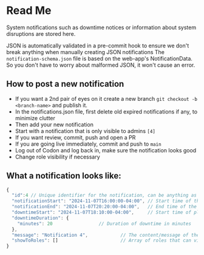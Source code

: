 # Read Me

System notifications such as downtime notices or information about system disruptions are stored here.

JSON is automatically validated in a pre-commit hook to ensure we don't break anything when manually creating JSON notifications
The `notification-schema.json` file is based on the web-app's NotificationData. So you don't have to worry about malformed JSON, it won't cause an error.

## How to post a new notification

- If you want a 2nd pair of eyes on it create a new branch `git checkout -b <branch-name>` and publish it.
- In the notifications.json file, first delete old expired notifications if any, to minimize clutter
- Then add your new notification
- Start with a notification that is only visible to admins `[4]`
- If you want review, commit, push and open a PR
- If you are going live immediately, commit and push to `main`
- Log out of Codon and log back in, make sure the notification looks good
- Change role visibility if necessary

## What a notification looks like:

```javascript
{
  "id":4 // Unique identifier for the notification, can be anything as long as it not used by any other notification
  "notificationStart": "2024-11-07T16:00:00-04:00", // Start time of the notification (ISO 8601 format)
  "notificationEnd": "2024-11-07T20:20:00-04:00",   // End time of the notification (ISO 8601 format)
  "downtimeStart": "2024-11-07T18:10:00-04:00",     // Start time of planned downtime (ISO 8601 format)
  "downtimeDuration": { 
    "minutes": 20                 // Duration of downtime in minutes
  },
  "message": "Notification 4",            // The content/message of the notification
  "showToRoles": []                       // Array of roles that can view this notification. Any empty array indicates the message should be displayed to all roles
}
```
